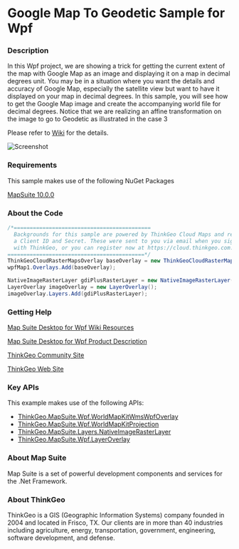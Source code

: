 # Google Map To Geodetic Sample for Wpf

### Description

In this Wpf project, we are showing a trick for getting the current extent of the map with Google Map as an image and displaying it on a map in decimal degrees unit. You may be in a situation where you want the details and accuracy of Google Map, especially the satellite view but want to have it displayed on your map in decimal degrees. In this sample, you will see how to get the Google Map image and create the accompanying world file for decimal degrees. Notice that we are realizing an affine transformation on the image to go to Geodetic as illustrated in the case 3


Please refer to [Wiki](http://wiki.thinkgeo.com/wiki/map_suite_desktop_for_wpf) for the details.

![Screenshot](https://gitlab.com/thinkgeo/public/thinkgeo-desktop-maps/-/raw/support/v10/samples/wpf/GoogleMapToGeodeticSample/Screenshot.gif)

### Requirements

This sample makes use of the following NuGet Packages

[MapSuite 10.0.0](https://www.nuget.org/packages?q=ThinkGeo)

### About the Code
```csharp
/*===========================================
  Backgrounds for this sample are powered by ThinkGeo Cloud Maps and require
  a Client ID and Secret. These were sent to you via email when you signed up
  with ThinkGeo, or you can register now at https://cloud.thinkgeo.com.
===========================================*/
ThinkGeoCloudRasterMapsOverlay baseOverlay = new ThinkGeoCloudRasterMapsOverlay() { MapType = ThinkGeoCloudRasterMapsMapType.Aerial };
wpfMap1.Overlays.Add(baseOverlay);

NativeImageRasterLayer gdiPlusRasterLayer = new NativeImageRasterLayer(@"../../data/mymap_geo.bmp");
LayerOverlay imageOverlay = new LayerOverlay();
imageOverlay.Layers.Add(gdiPlusRasterLayer);
```
### Getting Help

[Map Suite Desktop for Wpf Wiki Resources](http://wiki.thinkgeo.com/wiki/map_suite_desktop_for_wpf)

[Map Suite Desktop for Wpf Product Description](https://thinkgeo.com/ui-controls#desktop-platforms)

[ThinkGeo Community Site](http://community.thinkgeo.com/)

[ThinkGeo Web Site](http://www.thinkgeo.com)

### Key APIs
This example makes use of the following APIs:

- [ThinkGeo.MapSuite.Wpf.WorldMapKitWmsWpfOverlay](http://wiki.thinkgeo.com/wiki/api/thinkgeo.mapsuite.wpf.worldmapkitwmswpfoverlay)
- [ThinkGeo.MapSuite.Wpf.WorldMapKitProjection](http://wiki.thinkgeo.com/wiki/api/thinkgeo.mapsuite.wpf.worldmapkitprojection)
- [ThinkGeo.MapSuite.Layers.NativeImageRasterLayer](http://wiki.thinkgeo.com/wiki/api/thinkgeo.mapsuite.layers.nativeimagerasterlayer)
- [ThinkGeo.MapSuite.Wpf.LayerOverlay](http://wiki.thinkgeo.com/wiki/api/thinkgeo.mapsuite.wpf.layeroverlay)

### About Map Suite
Map Suite is a set of powerful development components and services for the .Net Framework.

### About ThinkGeo
ThinkGeo is a GIS (Geographic Information Systems) company founded in 2004 and located in Frisco, TX. Our clients are in more than 40 industries including agriculture, energy, transportation, government, engineering, software development, and defense.

